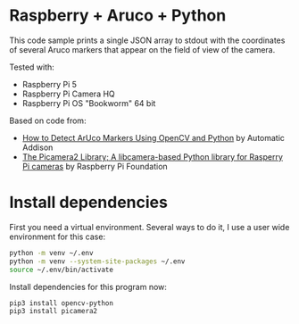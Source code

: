 # Raspberry + Aruco + Python

This code sample prints a single JSON array to stdout with the coordinates of several Aruco markers that appear on the field of view of the camera.

Tested with:
- Raspberry Pi 5
- Raspberry Pi Camera HQ
- Raspberry Pi OS "Bookworm" 64 bit

Based on code from:
- [How to Detect ArUco Markers Using OpenCV and Python](https://automaticaddison.com/how-to-detect-aruco-markers-using-opencv-and-python/) by Automatic Addison
- [The Picamera2 Library; A libcamera-based Python library for Rasperry Pi cameras](https://datasheets.raspberrypi.com/camera/picamera2-manual.pdf) by Raspberry Pi Foundation

# Install dependencies

First you need a virtual environment. Several ways to do it, I use a user wide environment for this case:

```bash
python -m venv ~/.env
python -m venv --system-site-packages ~/.env
source ~/.env/bin/activate
```

Install dependencies for this program now:

```bash
pip3 install opencv-python
pip3 install picamera2
```